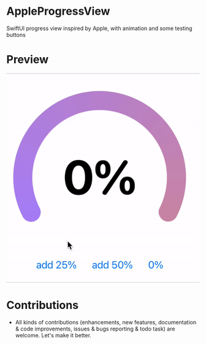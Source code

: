 # AppleProgressView

SwiftUI progress view inspired by Apple, with animation and some testing buttons

# Preview

![](ReadmeSource/apple%20progress%20view%20demo.gif)


# Contributions

* All kinds of contributions (enhancements, new features, documentation & code improvements, issues & bugs reporting & todo task) are welcome. Let's make it better. 

